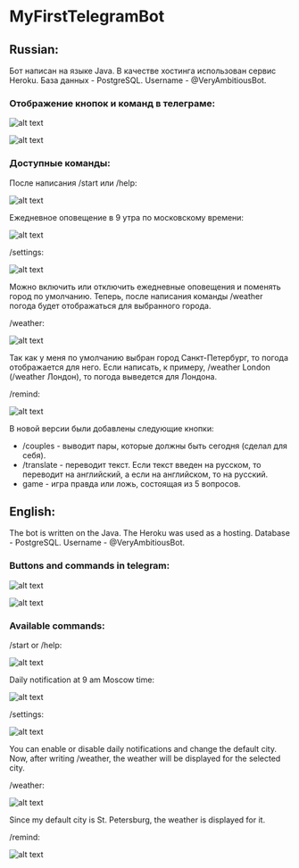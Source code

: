 # MyFirstTelegramBot

## Russian:

Бот написан на языке Java. В качестве хостинга использован сервис Heroku. База данных - PostgreSQL. Username - @VeryAmbitiousBot.

### Отображение кнопок и команд в телеграме:

![alt text](https://i.imgur.com/hDDS71s.png)

![alt text](https://i.imgur.com/oqk00sU.png)

### Доступные команды:

После написания /start или /help:

![alt text](https://i.imgur.com/DhVqyXT.png)

Ежедневное оповещение в 9 утра по московскому времени:

![alt text](https://i.imgur.com/jyRgBCj.png)

/settings:

![alt text](https://i.imgur.com/A5NMrly.png)

Можно включить или отключить ежедневные оповещения и поменять город по умолчанию. Теперь, после написания команды /weather погода будет отображаться для выбранного города.

/weather:

![alt text](https://i.imgur.com/iHAzC09.png)

Так как у меня по умолчанию выбран город Санкт-Петербург, то погода отображается для него. Если написать, к примеру, /weather London (/weather Лондон), то погода выведется для Лондона.

/remind:

![alt text](https://i.imgur.com/EpZpsV7.png)

В новой версии были добавлены следующие кнопки:
- /couples - выводит пары, которые должны быть сегодня (сделал для себя).
- /translate - переводит текст. Если текст введен на русском, то переводит на английский, а если на английском, то на русский.
- game - игра правда или ложь, состоящая из 5 вопросов.

## English:

The bot is written on the Java. The Heroku was used as a hosting. Database - PostgreSQL. Username - @VeryAmbitiousBot.

### Buttons and commands in telegram:

![alt text](https://i.imgur.com/hDDS71s.png)

![alt text](https://i.imgur.com/oqk00sU.png)

### Available commands:

/start or /help:

![alt text](https://i.imgur.com/DhVqyXT.png)

Daily notification at 9 am Moscow time:

![alt text](https://i.imgur.com/jyRgBCj.png)

/settings:

![alt text](https://i.imgur.com/A5NMrly.png)

You can enable or disable daily notifications and change the default city. Now, after writing /weather, the weather will be displayed for the selected city.

/weather:

![alt text](https://i.imgur.com/iHAzC09.png)

Since my default city is St. Petersburg, the weather is displayed for it.

/remind:

![alt text](https://i.imgur.com/EpZpsV7.png)
